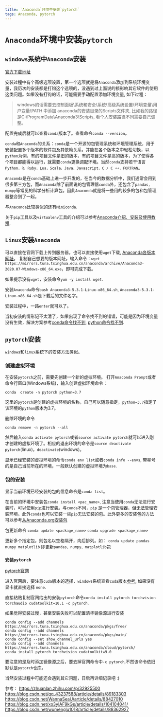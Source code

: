 ```yaml
---
title: `Anaconda`环境中安装`pytorch`
tags: Anaconda, pytorch
---
```


# `Anaconda`环境中安装`pytorch`

## `windows`系统中`Anaconda`安装

[官方下载地址](https://www.anaconda.com/products/individual)

安装过程中有个高级选项设置，第一个选项就是将`Anaconda`添加到系统环境变量，我历次的安装都是打钩这个选项的，没遇到过上面说的额影响其它软件的使用这类问题。如果没有打钩的话，可能需要手动配置添加环境变量, 如下过程：

>windows的话需要去控制面板\系统和安全\系统\高级系统设置\环境变量\用户变量\PATH 中添加 anaconda的安装目录的Scripts文件夹, 比如我的路径是C:\ProgramData\Anaconda3\Scripts, 看个人安装路径不同需要自己调整。
  
配置完成后就可以查看`conda`版本了。查看命令`conda --version`。

`conda`和`Anaconda`的关系：`conda`是一个开源的包管理系统和环境管理系统，用于安装配置多个版本的软件包及其依赖关系，并能在各个版本之中轻松切换，以`python`为例，有的项目文件是旧的版本，有的项目文件是高的版本，为了使得各个项目都能得以运行，就需要`conda`更换调配环境。当然`conda`支持若干语言`Python，R，Ruby，Lua，Scala，Java，Javascript，C / C ++，FORTRAN`。

`Anaconda`是在`conda`基础上进一步开发的，在当今的数据分析中，我们通常会用到很多第三方包，而`Anaconda`除了前面说的包管理器`conda`外，还包含了`pandas, numpy`等常见的科学分析计算包。因此`Anaconda`就是将一些用的较多的包和包管理器整合到了一起。

与`Anaconda`比较类似的还有`Miniconda`.

关于`pip`工具以及`virtualenv`工具的介绍可以参考[Anaconda介绍、安装及使用教程](https://zhuanlan.zhihu.com/p/32925500).

## `Linux`安装`Anaconda`

可以直接在官网下载上传到服务器，也可以直接使用`wget`下载, [Anaconda各版本网址](https://repo.anaconda.com/archive/)。
复制自己想要的版本网址，输入命令：`wget https://mirrors.tuna.tsinghua.edu.cn/anaconda/archive/Anaconda3-2020.07-Windows-x86_64.exe`，即可完成下载。

如果提示没有`wget`，安装命令`yum -y install wget`.

安装`Anaconda`命令`bash Anaconda3-5.3.1-Linux-x86_64.sh`, `Anaconda3-5.3.1-Linux-x86_64.sh`是下载后的文件名字。

安装过程中，一路`enter`就可以了。

当初安装的情形记不太清了，如果出现了命令找不到的错误，可能是因为环境变量没有生效，解决方案参考[conda命令找不到](https://blog.csdn.net/lwgkzl/article/details/89329383), [python命令找不到](https://blog.csdn.net/qq1483661204/article/details/78201451).


## `pytorch`安装

`windows`和`linux`系统下的安装方法类似。

### 创建虚拟环境 

在安装`pytorch`之前，需要先创建一个新的虚拟环境。
打开`Anaconda Prompt`或者命令行窗口(Windows系统)，输入创建虚拟环境命令：

`conda  create -n pytorch python=3.7`

这里的`pytorch`是创建的虚拟环境的名称，自己可以随意指定，`python=3.7`指定了该环境的`python`版本为3.7。

删除环境的命令

`conda remove -n pytorch --all`

然后输入`conda activate pytorch`或者`source activate pytorch`就可以进入刚才创建的虚拟环境了。相应的退出环境的命令是`source deactivate pytorch`(linux)，`deactivate`(windows)。

显示已经安装的虚拟环境的命令`conda env list`或者`conda info --envs`, 带星号的是自己当前所在的环境，一般默认创建的虚拟环境为`base`.

### 包的安装

显示当前环境已经安装的包的信息命令是`conda list`。

在当前的环境中安装包`conda install <pac_name>`, 注意当使用`conda`无法进行安装时，可以使用`pip`进行安装。与`conda`不同，`pip` 是一个包管理器，但无法管理安装环境。此外`conda`也可以安装一些`pip`无法安装的包。此外更多的安装包的方法可以参考[从Anaconda.org安装包](https://zhuanlan.zhihu.com/p/32925500)

包更新命令
`conda update <package_name>`
`conda upgrade <package_name>`

更新多个指定包，则包名以空格隔开，向后排列。如： `conda update pandas numpy matplotlib` 即更新`pandas、numpy、matplotlib`包

### `安装pytorch`

[pytorch官网](https://pytorch.org/)

进入官网后，要注意`cuda`版本的选择，`windows`系统查看`cuda`版本[参考](https://www.jianshu.com/p/d3b9419a0f89), 如果没有显卡就直接选择 `none`.

直接粘贴复制官网给出的安装`pytorch`命令`conda install pytorch torchvision torchaudio cudatoolkit=10.1 -c pytorch`.

如果觉得安装过慢，甚至安装失败可以配置清华镜像源进行安装

```
conda config --add channels https://mirrors.tuna.tsinghua.edu.cn/anaconda/pkgs/free/
conda config --add channels https://mirrors.tuna.tsinghua.edu.cn/anaconda/pkgs/main/
conda config --set show_channel_urls yes
conda config --add channels https://mirrors.tuna.tsinghua.edu.cn/anaconda/cloud/pytorch/
conda install pytorch torchvision cudatoolkit=9.0 
```
要注意的是及时添加镜像源之后，要去掉官网命令中`-c pytorch`,不然该命令依旧默认是`pytorch`仓库。

当然安装过程中可能还会遇到其它问题，日后再详细记录吧 :)




参考：
https://zhuanlan.zhihu.com/p/32925500
https://blog.csdn.net/qq_43237588/article/details/89183303
https://blog.csdn.net/WannaSeaU/article/details/88427010
https://blog.csdn.net/xo3ylAF9kGs/article/details/104104041/
https://blog.csdn.net/wumenglu1018/article/details/88362927